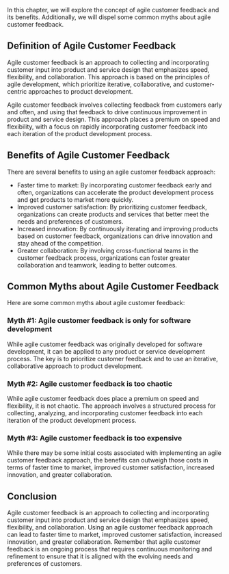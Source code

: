 
In this chapter, we will explore the concept of agile customer feedback and its benefits. Additionally, we will dispel some common myths about agile customer feedback.

Definition of Agile Customer Feedback
-------------------------------------

Agile customer feedback is an approach to collecting and incorporating customer input into product and service design that emphasizes speed, flexibility, and collaboration. This approach is based on the principles of agile development, which prioritize iterative, collaborative, and customer-centric approaches to product development.

Agile customer feedback involves collecting feedback from customers early and often, and using that feedback to drive continuous improvement in product and service design. This approach places a premium on speed and flexibility, with a focus on rapidly incorporating customer feedback into each iteration of the product development process.

Benefits of Agile Customer Feedback
-----------------------------------

There are several benefits to using an agile customer feedback approach:

* Faster time to market: By incorporating customer feedback early and often, organizations can accelerate the product development process and get products to market more quickly.
* Improved customer satisfaction: By prioritizing customer feedback, organizations can create products and services that better meet the needs and preferences of customers.
* Increased innovation: By continuously iterating and improving products based on customer feedback, organizations can drive innovation and stay ahead of the competition.
* Greater collaboration: By involving cross-functional teams in the customer feedback process, organizations can foster greater collaboration and teamwork, leading to better outcomes.

Common Myths about Agile Customer Feedback
------------------------------------------

Here are some common myths about agile customer feedback:

### Myth #1: Agile customer feedback is only for software development

While agile customer feedback was originally developed for software development, it can be applied to any product or service development process. The key is to prioritize customer feedback and to use an iterative, collaborative approach to product development.

### Myth #2: Agile customer feedback is too chaotic

While agile customer feedback does place a premium on speed and flexibility, it is not chaotic. The approach involves a structured process for collecting, analyzing, and incorporating customer feedback into each iteration of the product development process.

### Myth #3: Agile customer feedback is too expensive

While there may be some initial costs associated with implementing an agile customer feedback approach, the benefits can outweigh those costs in terms of faster time to market, improved customer satisfaction, increased innovation, and greater collaboration.

Conclusion
----------

Agile customer feedback is an approach to collecting and incorporating customer input into product and service design that emphasizes speed, flexibility, and collaboration. Using an agile customer feedback approach can lead to faster time to market, improved customer satisfaction, increased innovation, and greater collaboration. Remember that agile customer feedback is an ongoing process that requires continuous monitoring and refinement to ensure that it is aligned with the evolving needs and preferences of customers.
